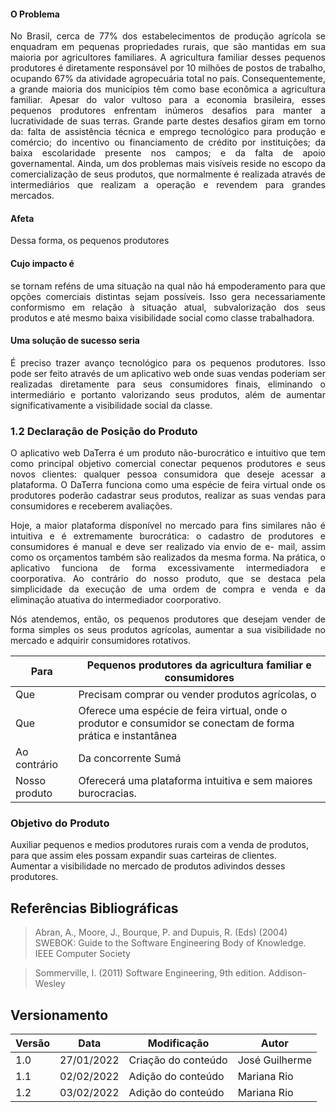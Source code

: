 #### O Problema
<p style="text-align: justify">
No Brasil, cerca de 77% dos estabelecimentos de produção agrícola se enquadram em pequenas propriedades rurais, que são mantidas em sua maioria por agricultores familiares. A agricultura familiar desses pequenos produtores é diretamente responsável por 10 milhões de postos de trabalho, ocupando 67% da atividade agropecuária total no país. Consequentemente, a grande maioria dos municípios têm como base econômica a agricultura familiar.
Apesar do valor vultoso para a economia brasileira, esses pequenos produtores enfrentam inúmeros desafios para manter a lucratividade de suas terras. Grande parte destes desafios giram em torno da: falta de assistência técnica e emprego tecnológico para produção e comércio; do incentivo ou financiamento de crédito por instituições; da baixa escolaridade presente nos campos; e da falta de apoio governamental.
Ainda, um dos problemas mais visíveis reside no escopo da comercialização de seus produtos, que normalmente é realizada através de intermediários que realizam a operação e revendem para grandes mercados.
</p>

#### Afeta
<p style="text-align: justify">
Dessa forma, os pequenos produtores
</p>

#### Cujo impacto é
<p style="text-align: justify">
se tornam reféns de uma situação na qual não há empoderamento para que opções comerciais distintas sejam possíveis. Isso gera necessariamente conformismo em relação à situação atual,  subvalorização dos seus produtos e até mesmo baixa visibilidade social como classe trabalhadora.
</p>

#### Uma solução de sucesso seria
<p style="text-align: justify">
É preciso trazer avanço tecnológico para os pequenos produtores. Isso pode ser feito através de um aplicativo web onde suas vendas  poderiam ser realizadas diretamente para seus consumidores finais, eliminando o intermediário e portanto valorizando seus produtos, além de aumentar significativamente a visibilidade social da classe.
</p>

### 1.2 Declaração de Posição do Produto
<p style="text-align: justify">
O aplicativo web DaTerra é um produto não-burocrático e intuitivo que tem como principal objetivo 	comercial conectar pequenos produtores e seus novos clientes: qualquer pessoa consumidora que deseje acessar a plataforma. O DaTerra funciona como uma espécie de feira virtual onde os produtores poderão 	cadastrar seus produtos,  realizar as suas vendas para consumidores e receberem 	avaliações.
</p>
<p style="text-align: justify">
Hoje, a maior plataforma disponível no mercado para fins similares não é intuitiva e é extremamente 	burocrática: o cadastro de produtores e consumidores é manual e deve ser realizado via envio de e-	mail, assim como os orçamentos também são realizados da mesma forma. Na prática, o aplicativo 	funciona de forma excessivamente intermediadora e coorporativa. Ao contrário do nosso produto, 	que se destaca pela simplicidade da execução de uma ordem de compra e venda e da 	eliminação atuativa do intermediador coorporativo.
</p>
<p style="text-align: justify">
Nós atendemos, então, os pequenos produtores que desejam vender de forma simples os seus 	produtos agrícolas, aumentar a sua visibilidade no mercado e adquirir consumidores rotativos.
</p>

Para | Pequenos produtores da agricultura familiar e consumidores
-----|------
Que | Precisam comprar ou vender produtos agrícolas, o
Que | Oferece uma espécie de feira virtual, onde o produtor e consumidor se conectam de forma prática e instantânea
Ao contrário | Da concorrente Sumá
Nosso produto | Oferecerá uma plataforma intuitiva e sem maiores burocracias.

### Objetivo do Produto

Auxiliar pequenos e medios produtores rurais com a venda de produtos, para que assim eles possam expandir suas carteiras de clientes.<br>
Aumentar a visibilidade no mercado de produtos adivindos desses produtores.

## Referências Bibliográficas
> Abran, A., Moore, J., Bourque, P. and Dupuis, R. (Eds) (2004) SWEBOK: Guide to the Software Engineering Body of Knowledge. IEEE Computer Society

> Sommerville, I. (2011) Software Engineering, 9th edition. Addison-Wesley

## Versionamento

 Versão|Data      |Modificação        |Autor
-------|----------|-------------------|--------
1.0    |27/01/2022|Criação do conteúdo| José Guilherme
1.1    |02/02/2022|Adição do conteúdo | Mariana Rio
1.2    |03/02/2022|Adição do conteúdo | Mariana Rio


